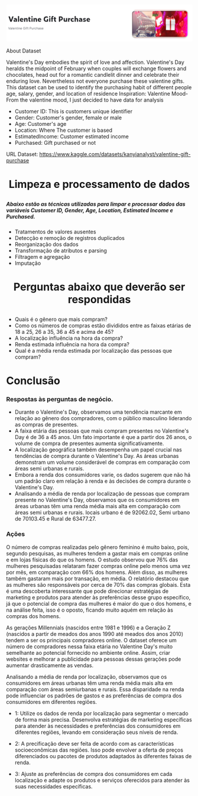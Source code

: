 ![Valentine Days](imagem/valentine.png)

About Dataset

Valentine's Day embodies the spirit of love and affection. Valentine's Day heralds the midpoint of February when couples will exchange flowers and chocolates, head out for a romantic candlelit dinner and celebrate their enduring love. Nevertheless not everyone purchase these valentine gifts.
This dataset can be used to identify the purchasing habit of different people age, salary, gender, and location of residence
Inspiration: Valentine Mood-
From the valentine mood, I just decided to have data for analysis

- Customer ID: This is customers unique identifier
- Gender: Customer's gender, female or male
- Age: Customer's age
- Location: Where The customer is based
- EstimatedIncome: Customer estimated income
- Purchased: Gift purchased or not

URL Dataset: https://www.kaggle.com/datasets/kanyianalyst/valentine-gift-purchase

# <p align="center"><strong>Limpeza e processamento de dados</strong></p>

##### Abaixo estão as técnicas utilizadas para limpar e processar dados das variáveis Customer ID, Gender, Age, Location, Estimated Income e Purchased.

- Tratamentos de valores ausentes
- Detecção e remoção de registros duplicados
- Reorganização dos dados
- Transformação de atributos e parsing
- Filtragem e agregação
- Imputação


# <p align="center"><strong>Perguntas abaixo que deverão ser respondidas</strong></p>

- Quais é o gênero que mais compram?
- Como os números de compras estão divididos entre as faixas etárias de 18 a 25, 26 a 35, 36 a 45 e acima de 45?
- A localização influência na hora da compra?
- Renda estimada influência na hora da compra? 
- Qual é a média renda estimada por localização das pessoas que compram?

# Conclusão

### Respostas às perguntas de negócio.

- Durante o Valentine's Day, observamos uma tendência marcante em relação ao gênero dos compradores, com o público masculino liderando as compras de presentes. 
- A faixa etária das pessoas que mais compram presentes no Valentine's Day é de 36 a 45 anos. Um fato importante é que a partir dos 26 anos, o volume de compra de presentes aumenta significativamente.
- A localização geográfica também desempenha um papel crucial nas tendências de compra durante o Valentine's Day. As áreas urbanas demonstram um volume considerável de compras em comparação com áreas semi urbanas e rurais. 
- Embora a renda dos consumidores varie, os dados sugerem que não há um padrão claro em relação à renda e às decisões de compra durante o Valentine's Day. 
- Analisando a média de renda por localização de pessoas que compram presente no Valentine's Day, observamos que os consumidores em áreas urbanas têm uma renda média mais alta em comparação com áreas semi urbanas e rurais. locais urbano é de 92062.02, Semi urbano de 70103.45 e Rural de 63477.27.

### Ações
O número de compras realizadas pelo gênero feminino é muito baixo, pois, segundo pesquisas, as mulheres tendem a gastar mais em compras online e em lojas físicas do que os homens. O estudo observou que 76% das mulheres pesquisadas relataram fazer compras online pelo menos uma vez por mês, em comparação com 66% dos homens. Além disso, as mulheres também gastaram mais por transação, em média. O relatório destacou que as mulheres são responsáveis por cerca de 70% das compras globais. Esta é uma descoberta interessante que pode direcionar estratégias de marketing e produtos para atender às preferências desse grupo específico, já que o potencial de compra das mulheres é maior do que o dos homens, e na análise feita, isso é o oposto, ficando muito aquém em relação às compras dos homens.

As gerações Millennials (nascidos entre 1981 e 1996) e a Geração Z (nascidos a partir de meados dos anos 1990 até meados dos anos 2010) tendem a ser os principais compradores online. O dataset oferece um número de compradores nessa faixa etária no Valentine Day's muito semelhante ao potencial fornecido no ambiente online. Assim, criar websites e melhorar a publicidade para pessoas dessas gerações pode aumentar drasticamente as vendas.

Analisando a média de renda por localização, observamos que os consumidores em áreas urbanas têm uma renda média mais alta em comparação com áreas semiurbanas e rurais. Essa disparidade na renda pode influenciar os padrões de gastos e as preferências de compra dos consumidores em diferentes regiões.

- 1: Utilize os dados de renda por localização para segmentar o mercado de forma mais precisa. Desenvolva estratégias de marketing específicas para atender às necessidades e preferências dos consumidores em diferentes regiões, levando em consideração seus níveis de renda.

- 2: A precificação deve ser feita de acordo com as características socioeconômicas das regiões. Isso pode envolver a oferta de preços diferenciados ou pacotes de produtos adaptados às diferentes faixas de renda.

- 3: Ajuste as preferências de compra dos consumidores em cada localização e adapte os produtos e serviços oferecidos para atender às suas necessidades específicas.
